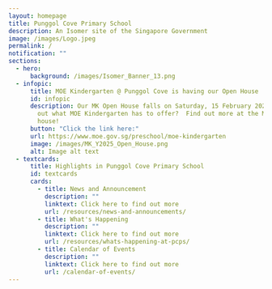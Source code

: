 ```yaml
---
layout: homepage
title: Punggol Cove Primary School
description: An Isomer site of the Singapore Government
image: /images/Logo.jpeg
permalink: /
notification: ""
sections:
  - hero:
      background: /images/Isomer_Banner_13.png
  - infopic:
      title: MOE Kindergarten @ Punggol Cove is having our Open House
      id: infopic
      description: Our MK Open House falls on Saturday, 15 February 2025. Keen to find
        out what MOE Kindergarten has to offer?  Find out more at the MK Open
        house!
      button: "Click the link here:"
      url: https://www.moe.gov.sg/preschool/moe-kindergarten
      image: /images/MK_Y2025_Open_House.png
      alt: Image alt text
  - textcards:
      title: Highlights in Punggol Cove Primary School
      id: textcards
      cards:
        - title: News and Announcement
          description: ""
          linktext: Click here to find out more
          url: /resources/news-and-announcements/
        - title: What's Happening
          description: ""
          linktext: Click here to find out more
          url: /resources/whats-happening-at-pcps/
        - title: Calendar of Events
          description: ""
          linktext: Click here to find out more
          url: /calendar-of-events/
---
```

